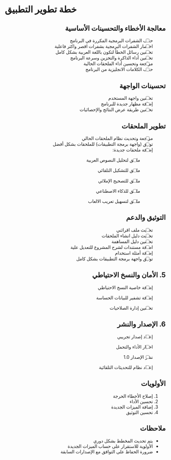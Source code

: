 # خطة تطوير التطبيق

<div dir="rtl">

##  معالجة الأخطاء والتحسينات الأساسية
- [ ] حذف الشفرات البرمجية المكررة في البرنامج
- [ ] اختصار الشفرات البرمجية بشفرات اقصر واكثر فاعلية
- [ ] تحسين رسائل الخطأ لتكون باللغة العربية بشكل كامل
- [ ] تحسين أداء الذاكرة والتخزين وسرعة البرنامج
- [ ] مراجعة وتحسين أداء الملحقات الحالية
- [ ] حذف الكلامات الانجليزية من البرنامج

##  تحسينات الواجهة
- [ ] تحسين واجهة المستخدم
- [ ] إضافة مظهار جديدة للبرنامج
- [ ] تحسين طريقة عرض النتائج والإحصائيات

##  تطوير الملحقات
- [ ] مراجعة وتحديث نظام الملحقات الحالي
- [ ] توثيق (واجهة برمجة التطبيقات) للملحقات بشكل أفضل
- [ ] إضافة ملحقات جديدة:
  - [ ] ملحق لتحليل النصوص العربية
  - [ ] ملحق للتشكيل التلقائي
  - [ ] ملحق للتصحيح الإملائي
  - [ ] ملحق للذكاء الاصطناعي
  - [ ] ملحق لتسهيل تعريب الالعاب


##  التوثيق والدعم
- [ ] تحديث ملف اقرائني
- [ ] تحديث دليل انشاء الملحقات
- [ ] تحسين دليل المساهمة
- [ ] اضافة مستندات لشرح المشروع للتعديل علية
- [ ] إضافة أمثلة استخدام
- [ ] توثيق واجهة برمجة التطبيقات بشكل كامل

## 5. الأمان والنسخ الاحتياطي
- [ ] إضافة خاصية النسخ الاحتياطي
- [ ] إضافة تشفير للبيانات الحساسة
- [ ] تحسين إدارة الصلاحيات


## 6. الإصدار والنشر
- [ ] إعداد إصدار تجريبي
- [ ] اختبار الأداء والتحمل
- [ ] نشر الإصدار 1.0
- [ ] إعداد نظام للتحديثات التلقائية



## الأولويات
1. إصلاح الأخطاء الحرجة
2. تحسين الأداء
3. إضافة الميزات الجديدة
4. تحسين التوثيق

## ملاحظات
- يتم تحديث المخطط بشكل دوري
- الأولوية للاستقرار على حساب الميزات الجديدة
- ضرورة الحفاظ على التوافق مع الإصدارات السابقة
